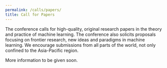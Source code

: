 ```yaml
---
permalink: /calls/papers/
title: Call for Papers
---
```


The conference calls for high-quality, original research papers in the theory and practice of machine learning. The conference also solicits proposals focusing on frontier research, new ideas and paradigms in machine learning. We encourage submissions from all parts of the world, not only confined to the Asia-Pacific region.

More information to be given soon.